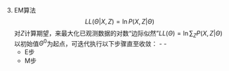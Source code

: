 3. EM算法
    $$LL(\Theta | X, Z) = \ln P(X, Z | \Theta)$$
    对$Z$计算期望，来最大化已观测数据的对数“边际似然”$LL(\Theta) = \ln\sum_ZP(X, Z | \Theta)$
    以初始值$\Theta^0$为起点，可迭代执行以下步骤直至收敛：
        - 
        - 
    - E步
    - M步